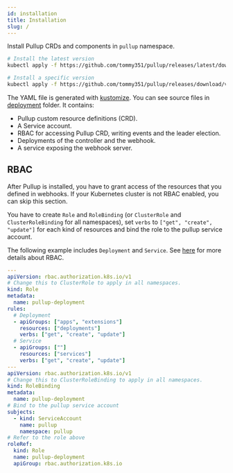 ```yaml
---
id: installation
title: Installation
slug: /
---
```


Install Pullup CRDs and components in `pullup` namespace.

```bash
# Install the latest version
kubectl apply -f https://github.com/tommy351/pullup/releases/latest/download/pullup-deployment.yml

# Install a specific version
kubectl apply -f https://github.com/tommy351/pullup/releases/download/v0.3.3/pullup-deployment.yml
```

The YAML file is generated with [kustomize](https://github.com/kubernetes-sigs/kustomize). You can see source files in [deployment](deployment) folder. It contains:

- Pullup custom resource definitions (CRD).
- A Service account.
- RBAC for accessing Pullup CRD, writing events and the leader election.
- Deployments of the controller and the webhook.
- A service exposing the webhook server.

## RBAC

After Pullup is installed, you have to grant access of the resources that you defined in webhooks. If your Kubernetes cluster is not RBAC enabled, you can skip this section.

You have to create `Role` and `RoleBinding` (or `ClusterRole` and `ClusterRoleBinding` for all namespaces), set `verbs` to `["get", "create", "update"]` for each kind of resources and bind the role to the pullup service account.

The following example includes `Deployment` and `Service`. See [here](https://kubernetes.io/docs/reference/access-authn-authz/rbac/) for more details about RBAC.

```yaml
---
apiVersion: rbac.authorization.k8s.io/v1
# Change this to ClusterRole to apply in all namespaces.
kind: Role
metadata:
  name: pullup-deployment
rules:
  # Deployment
  - apiGroups: ["apps", "extensions"]
    resources: ["deployments"]
    verbs: ["get", "create", "update"]
  # Service
  - apiGroups: [""]
    resources: ["services"]
    verbs: ["get", "create", "update"]
---
apiVersion: rbac.authorization.k8s.io/v1
# Change this to ClusterRoleBinding to apply in all namespaces.
kind: RoleBinding
metadata:
  name: pullup-deployment
# Bind to the pullup service account
subjects:
  - kind: ServiceAccount
    name: pullup
    namespace: pullup
# Refer to the role above
roleRef:
  kind: Role
  name: pullup-deployment
  apiGroup: rbac.authorization.k8s.io
```
